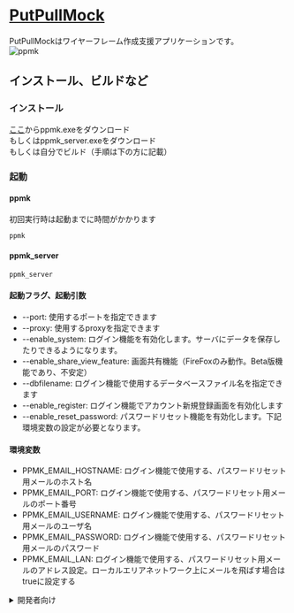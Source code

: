 # [PutPullMock](http://jec21jy0216.pya.jp/)
PutPullMockはワイヤーフレーム作成支援アプリケーションです。  
![ppmk](https://raw.githubusercontent.com/mt3hr/PutPullMock/main/devdocs/resources/screenshot.1677014929.png)

## インストール、ビルドなど

### インストール
[ここ](https://github.com/mt3hr/PutPullMock/releases/)からppmk.exeをダウンロード  
もしくはppmk_server.exeをダウンロード  
もしくは自分でビルド（手順は下の方に記載）  

### 起動

#### ppmk
初回実行時は起動までに時間がかかります  
```powershell:launch_ppmk.ps1
ppmk
```

#### ppmk_server
```powershell:launch_ppmk_server.ps1
ppmk_server
```

#### 起動フラグ、起動引数
- --port: 使用するポートを指定できます
- --proxy: 使用するproxyを指定できます
- --enable_system: ログイン機能を有効化します。サーバにデータを保存したりできるようになります。
- --enable_share_view_feature: 画面共有機能（FireFoxのみ動作。Beta版機能であり、不安定）
- --dbfilename: ログイン機能で使用するデータベースファイル名を指定できます
- --enable_register: ログイン機能でアカウント新規登録画面を有効化します
- --enable_reset_password: パスワードリセット機能を有効化します。下記環境変数の設定が必要となります。

#### 環境変数
- PPMK_EMAIL_HOSTNAME: ログイン機能で使用する、パスワードリセット用メールのホスト名  
- PPMK_EMAIL_PORT: ログイン機能で使用する、パスワードリセット用メールのポート番号         
- PPMK_EMAIL_USERNAME: ログイン機能で使用する、パスワードリセット用メールのユーザ名  
- PPMK_EMAIL_PASSWORD: ログイン機能で使用する、パスワードリセット用メールのパスワード     
- PPMK_EMAIL_LAN: ログイン機能で使用する、パスワードリセット用メールのアドレス設定。ローカルエリアネットワーク上にメールを飛ばす場合はtrueに設定する

<details>
<summary>開発者向け</summary>
（powershellで実行してください）

### セットアップ
1. [nodejs-v18.12.1](https://nodejs.org/download/release/v18.12.1/node-v18.12.1-x64.msi)をインストールする
2. [golang-v1.20.5](https://go.dev/dl/go1.20.5.windows-amd64.msi)をインストールする
3. このRepositoryをCloneする
```powershell:clone_ppmk
cd $HOME
git clone https://github.com/mt3hr/PutPullMock.git
cd PutPullMock
```
4. セットアップする
```posershell:setup.ps1
npm i
```

### 開発
以下のコマンドを実行してから表示されたアドレスにアクセスし、ソースコードを編集する  
```powershell:serve_ppmk.ps1
cd $HOME/PutPullMock
code .
npm run serve
```

### インストール
```powershell:build_ppmk.ps1
cd $HOME/PutPullMock
npm run install_app
npm run install_server
```
</details>
